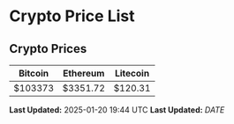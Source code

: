 # Crypto Price List

## Crypto Prices
| Bitcoin | Ethereum | Litecoin |
| ------- | -------- | -------- |
| $103373 | $3351.72 | $120.31 |
**Last Updated:** 2025-01-20 19:44 UTC
**Last Updated:** $DATE$
